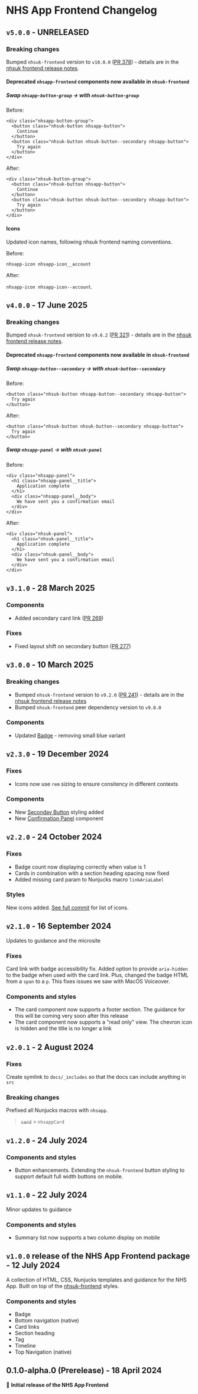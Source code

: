 # NHS App Frontend Changelog

## `v5.0.0` - UNRELEASED

### Breaking changes

Bumped `nhsuk-frontend` version to `v10.0.0` ([PR 378](https://github.com/nhsuk/nhsapp-frontend/pull/378)) - details are in the [nhsuk frontend release notes](https://github.com/nhsuk/nhsuk-frontend/releases).

#### Deprecated `nhsapp-frontend` components now available in `nhsuk-frontend`

##### Swap `nhsapp-button-group` → with `nhsuk-button-group`

Before:

```
<div class="nhsapp-button-group">
  <button class="nhsuk-button nhsapp-button">
    Continue
  </button>
  <button class="nhsuk-button nhsuk-button--secondary nhsapp-button">
    Try again
  </button>
</div>
```

After:

```
<div class="nhsuk-button-group">
  <button class="nhsuk-button nhsapp-button">
    Continue
  </button>
  <button class="nhsuk-button nhsuk-button--secondary nhsapp-button">
    Try again
  </button>
</div>
```

#### Icons

Updated icon names, following nhsuk frontend naming conventions.

Before:

`nhsapp-icon nhsapp-icon__account`
 
 After:
 
`nhsapp-icon nhsapp-icon--account`.

## `v4.0.0` - 17 June 2025

### Breaking changes

Bumped `nhsuk-frontend` version to `v9.6.2` ([PR 321](https://github.com/nhsuk/nhsapp-frontend/pull/321)) - details are in the [nhsuk frontend release notes](https://github.com/nhsuk/nhsuk-frontend/releases).

#### Deprecated `nhsapp-frontend` components now available in `nhsuk-frontend`

##### Swap `nhsapp-button--secondary` → with `nhsuk-button--secondary`

Before:

```
<button class="nhsuk-button nhsapp-button--secondary nhsapp-button">
  Try again
</button>
```

After:

```
<button class="nhsuk-button nhsuk-button--secondary nhsapp-button">
  Try again
</button>
```

##### Swap `nhsapp-panel` → with `nhsuk-panel`

Before:

```
<div class="nhsapp-panel">
  <h1 class="nhsapp-panel__title">
    Application complete
  </h1>
  <div class="nhsapp-panel__body">
    We have sent you a confirmation email
  </div>
</div>
```

After:

```
<div class="nhsuk-panel">
  <h1 class="nhsuk-panel__title">
    Application complete
  </h1>
  <div class="nhsuk-panel__body">
    We have sent you a confirmation email
  </div>
</div>
```

## `v3.1.0` - 28 March 2025

### Components

- Added secondary card link ([PR 269](https://github.com/nhsuk/nhsapp-frontend/pull/269))

### Fixes

- Fixed layout shift on secondary button ([PR 277](https://github.com/nhsuk/nhsapp-frontend/pull/277))

## `v3.0.0` - 10 March 2025

### Breaking changes

- Bumped `nhsuk-frontend` version to `v9.2.0` ([PR 241](https://github.com/nhsuk/nhsapp-frontend/pull/241)) - details are in the [nhsuk frontend release notes](https://github.com/nhsuk/nhsuk-frontend/releases)
- Bumped `nhsuk-frontend` peer dependency version to `v9.0.0`

### Components

- Updated [Badge](https://design-system.nhsapp.service.nhs.uk/components/badge/) - removing small blue variant

## `v2.3.0` - 19 December 2024

### Fixes

- Icons now use `rem` sizing to ensure consitency in different contexts

### Components

- New [Seconday Button](https://design-system.nhsapp.service.nhs.uk/components/buttons/) styling added
- New [Confirmation Panel](https://design-system.nhsapp.service.nhs.uk/components/panel/) component

## `v2.2.0` - 24 October 2024

### Fixes

- Badge count now displaying correctly when value is 1
- Cards in combination with a section heading spacing now fixed
- Added missing card param to Nunjucks macro `linkAriaLabel`

### Styles

New icons added. [See full commit](https://github.com/nhsuk/nhsapp-frontend/commit/201556e91df539d9ec6dce4eda50a0f478ed3b05) for list of icons.

## `v2.1.0` - 16 September 2024

Updates to guidance and the microsite

### Fixes

Card link with badge accessibility fix. Added option to provide `aria-hidden` to the badge when used with the card link. Plus, changed the badge HTML from a `span` to a `p`. This fixes issues we saw with MacOS Voiceover.

### Components and styles

- The card component now supports a footer section. The guidance for this will be coming very soon after this release
- The card component now supports a "read only" view. The chevron icon is hidden and the title is no longer a link

## `v2.0.1` - 2 August 2024

### Fixes

Create symlink to `docs/_includes` so that the docs can include anything in `src`

### Breaking changes

Prefixed all Nunjucks macros with `nhsapp`.

> ~~`card`~~ > `nhsappCard`

## `v1.2.0` - 24 July 2024

### Components and styles

- Button enhancements. Extending the `nhsuk-frontend` button styling to support default full width buttons on mobile.

## `v1.1.0` - 22 July 2024

Minor updates to guidance

### Components and styles

- Summary list now supports a two column display on mobile

## `v1.0.0` release of the NHS App Frontend package - 12 July 2024

A collection of HTML, CSS, Nunjucks templates and guidance for the NHS App. Built on top of the [nhsuk-frontend](https://github.com/nhsuk/nhsuk-frontend) styles.

### Components and styles

- Badge
- Bottom navigation (native)
- Card links
- Section heading
- Tag
- Timeline
- Top Navigation (native)

## 0.1.0-alpha.0 (Prerelease) - 18 April 2024

:tada: **Initial release of the NHS App Frontend**

